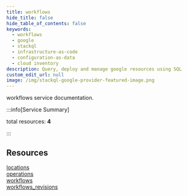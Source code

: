 ```yaml
---
title: workflows
hide_title: false
hide_table_of_contents: false
keywords:
  - workflows
  - google
  - stackql
  - infrastructure-as-code
  - configuration-as-data
  - cloud inventory
description: Query, deploy and manage google resources using SQL
custom_edit_url: null
image: /img/stackql-google-provider-featured-image.png
---
```


workflows service documentation.

:::info[Service Summary]

total resources: __4__  

:::

## Resources
<div class="row">
<div class="providerDocColumn">
<a href="/workflows/locations/">locations</a><br />
<a href="/workflows/operations/">operations</a>
</div>
<div class="providerDocColumn">
<a href="/workflows/workflows/">workflows</a><br />
<a href="/workflows/workflows_revisions/">workflows_revisions</a>
</div>
</div>
